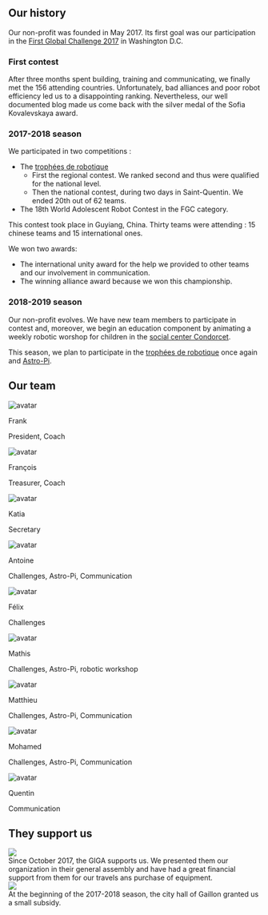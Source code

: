 ## Our history

Our non-profit was founded in May 2017. Its first goal was our participation in the [First Global Challenge 2017](https://first.global/archive/fgc-2017/) in Washington D.C.

### First contest

After three months spent building, training and communicating, we finally met the 156 attending countries. Unfortunately, bad alliances and poor robot efficiency led us to a disappointing ranking. Nevertheless, our well documented blog made us come back with the silver medal of the Sofia Kovalevskaya award.

### 2017-2018 season

We participated in two competitions :
- The [trophées de robotique](http://tropheesderobotique.fr)
  - First the regional contest. We ranked second and thus were qualified for the national level.
  - Then the national contest, during two days in Saint-Quentin. We ended 20th out of 62 teams.
- The 18th World Adolescent Robot Contest in the FGC category.

This contest took place in Guyiang, China. Thirty teams were attending : 15 chinese teams and 15 international ones.

We won two awards:
  - The international unity award for the help we provided to other teams and our involvement in communication.
  - The winning alliance award because we won this championship.

### 2018-2019 season

Our non-profit evolves. We have new team members to participate in contest and, moreover, we begin an education component by animating a weekly robotic worshop for children in the [social center Condorcet](https://www.espacecondorcet.org/).

This season, we plan to participate in the [trophées de robotique](http://tropheesderobotique.fr) once again and [Astro-Pi](https://www.astro-pi.org).

## Our team

<div class="team-mosaic">
  <div class="team-item">
    <img src="https://static.werobot.fr/profiles/frank.jpg" alt="avatar" class="team-item-image">
    <p class="team-item-title">Frank</p>
    <p class="team-item-description">President, Coach</p>
  </div>
  <div class="team-item">
    <img src="https://static.werobot.fr/profiles/francois.jpg" alt="avatar" class="team-item-image">
    <p class="team-item-title">François</p>
    <p class="team-item-description">Treasurer, Coach</p>
  </div>
  <div class="team-item">
    <img src="https://static.werobot.fr/profiles/katia.jpg" alt="avatar" class="team-item-image">
    <p class="team-item-title">Katia</p>
    <p class="team-item-description">Secretary</p>
  </div>
  <div class="team-item">
    <img src="https://static.werobot.fr/profiles/antoine.jpg" alt="avatar" class="team-item-image">
    <p class="team-item-title">Antoine</p>
    <p class="team-item-description">Challenges, Astro-Pi, Communication</p>
  </div>
  <div class="team-item">
    <img src="https://static.werobot.fr/profiles/felix.jpg" alt="avatar" class="team-item-image">
    <p class="team-item-title">Félix</p>
    <p class="team-item-description">Challenges</p>
  </div>
  <div class="team-item">
    <img src="https://static.werobot.fr/profiles/mathis.jpg" alt="avatar" class="team-item-image">
    <p class="team-item-title">Mathis</p>
    <p class="team-item-description">Challenges, Astro-Pi, robotic workshop</p>
  </div>
  <div class="team-item">
    <img src="https://static.werobot.fr/profiles/matthieu.jpg" alt="avatar" class="team-item-image">
    <p class="team-item-title">Matthieu</p>
    <p class="team-item-description">Challenges, Astro-Pi, Communication</p>
  </div>
  <div class="team-item">
    <img src="https://static.werobot.fr/profiles/mohamed.jpg" alt="avatar" class="team-item-image">
    <p class="team-item-title">Mohamed</p>
    <p class="team-item-description">Challenges, Astro-Pi, Communication</p>
  </div>
  <div class="team-item">
    <img src="https://static.werobot.fr/profiles/quentin.jpg" alt="avatar" class="team-item-image">
    <p class="team-item-title">Quentin</p>
    <p class="team-item-description">Communication</p>
  </div>
</div>

## They support us

<div class="partners">
  <div class="partner flex flex-wrap">
    <div class="w-full md:w-1/3">
      <img src="https://s.werobot.fr/logoGIGAreduit.png">
    </div>
    <div class="w-full md:w-2/3">
      Since October 2017, the GIGA supports us. We presented them our organization in their general assembly and have had a great financial support from them for our travels ans purchase of equipment.
    </div>
  </div>
  <div class="partner flex flex-wrap">
    <div class="w-full md:w-1/3">
      <img src="https://s.werobot.fr/logoVilleGaillon.jpg">
    </div>
    <div class="w-full md:w-2/3">
      At the beginning of the 2017-2018 season, the city hall of Gaillon granted us a small subsidy.
    </div>
  </div>
</div>
